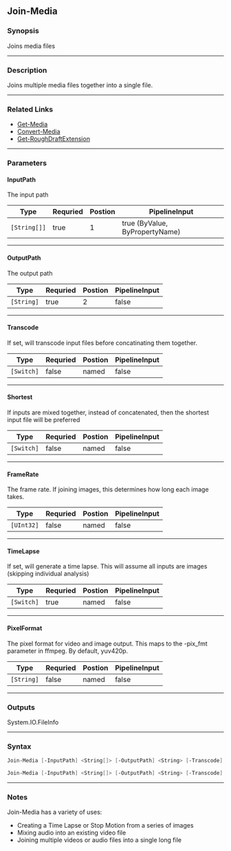 
Join-Media
----------
### Synopsis
Joins media files

---
### Description

Joins multiple media files together into a single file.

---
### Related Links
* [Get-Media](Get-Media.md)
* [Convert-Media](Convert-Media.md)
* [Get-RoughDraftExtension](Get-RoughDraftExtension.md)
---
### Parameters
#### **InputPath**

The input path



|Type            |Requried|Postion|PipelineInput                 |
|----------------|--------|-------|------------------------------|
|```[String[]]```|true    |1      |true (ByValue, ByPropertyName)|
---
#### **OutputPath**

The output path



|Type          |Requried|Postion|PipelineInput|
|--------------|--------|-------|-------------|
|```[String]```|true    |2      |false        |
---
#### **Transcode**

If set, will transcode input files before concatinating them together.



|Type          |Requried|Postion|PipelineInput|
|--------------|--------|-------|-------------|
|```[Switch]```|false   |named  |false        |
---
#### **Shortest**

If inputs are mixed together, instead of concatenated, then the shortest input file will be preferred



|Type          |Requried|Postion|PipelineInput|
|--------------|--------|-------|-------------|
|```[Switch]```|false   |named  |false        |
---
#### **FrameRate**

The frame rate.  If joining images, this determines how long each image takes.



|Type          |Requried|Postion|PipelineInput|
|--------------|--------|-------|-------------|
|```[UInt32]```|false   |named  |false        |
---
#### **TimeLapse**

If set, will generate a time lapse.
This will assume all inputs are images (skipping individual analysis)



|Type          |Requried|Postion|PipelineInput|
|--------------|--------|-------|-------------|
|```[Switch]```|true    |named  |false        |
---
#### **PixelFormat**

The pixel format for video and image output.  This maps to the -pix_fmt parameter in ffmpeg. By default, yuv420p.



|Type          |Requried|Postion|PipelineInput|
|--------------|--------|-------|-------------|
|```[String]```|false   |named  |false        |
---
### Outputs
System.IO.FileInfo


---
### Syntax
```PowerShell
Join-Media [-InputPath] <String[]> [-OutputPath] <String> [-Transcode] [-Shortest] [-FrameRate <UInt32>] [-PixelFormat <String>] [<CommonParameters>]
```
```PowerShell
Join-Media [-InputPath] <String[]> [-OutputPath] <String> [-Transcode] [-Shortest] [-FrameRate <UInt32>] -TimeLapse [-PixelFormat <String>] [<CommonParameters>]
```
---
### Notes
Join-Media has a variety of uses:

* Creating a Time Lapse or Stop Motion from a series of images
* Mixing audio into an existing video file
* Joining multiple videos or audio files into a single long file



